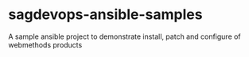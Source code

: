 # sagdevops-ansible-samples
A sample ansible project to demonstrate install, patch and configure of webmethods products 
